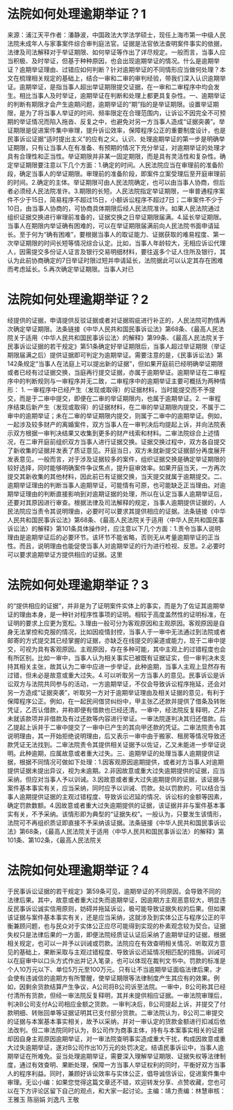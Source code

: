 # 法院如何处理逾期举证？1

来源：浦江天平作者：潘静波，中国政法大学法学硕士，现任上海市第一中级人民法院未成年人与家事案件综合审判庭法官。证据是法官依法查明案件事实的依据，法律及司法解释对于举证期限、如何举证等作出了详尽规定。一般而言，当事人应当积极、及时举证，但基于种种原因，也会出现逾期举证的情况。什么是逾期举证？逾期举证理由、过错应如何判断？针对逾期举证的不同情形应当做何处理？本文在梳理相关规定的基础上，结合一审和二审的审判经验，带我们深入认识逾期举证。逾期举证，是指当事人超出举证期限提交证据，在一审和二审程序中均会发生。相比当事人及时举证，逾期举证在判断和处理上都更具复杂性。一、逾期举证的判断有期限才会产生逾期问题，逾期举证的“期”指的是举证期限。设置举证期限，是为了将当事人举证的时间、频率限定在合理范围内，让诉讼不因完全不可预期的举证情况而陷入拖沓、反复之中，也避免对另一方当事人造成“证据突袭”。举证期限是促进案件集中审理，提升诉讼效率，保障程序公正的重要制度设计，也是民事诉讼证据“适时提出主义”的应有之义。认识、处理逾期举证的第一步是明确举证期限，只有让当事人在有准备、有预期的情况下充分举证，对逾期举证的处理才具有合理性和正当性。举证期限并非某一固定期限，而是具有灵活性和复杂性。确定举证期限要注意以下几个方面：1.确定的时间。人民法院应当在审理前的准备阶段，确定当事人的举证期限。审理前的准备阶段，即案件立案受理后至开庭审理前的时间。2.确定的主体。举证期限可由人民法院确定，也可以由当事人协商，但后者必须经人民法院准许。3.期限的长短。人民法院指定举证期限，一审普通程序案件不少于15日，简易程序不超过15日，小额诉讼程序不超过7日；二审案件不少于10日。由当事人协商的，可协商具体期限后经人民法院准许。如果人民法院通过组织证据交换进行审理前准备的，证据交换之日举证期限届满。4.延长举证期限。当事人在期限内举证确有困难的，可以在举证期限届满前向人民法院书面申请延长。至于何为“确有困难”，要根据当事人的取证能力、证据获取的难易程度、第一次举证期限的时间长短等情况综合认定。比如，当事人年龄较大，无相应诉讼代理人，因需提交多份证人证言及银行交易明细材料，要往返多个证人住所及银行，其认为此前协商确定的7日举证时限过短并申请延长，法院据此可以认定其存在困难而考虑延长。5.再次确定举证期限。当事人对已

# 法院如何处理逾期举证？2

经提供的证据，申请提供反驳证据或者对证据瑕疵进行补正的，人民法院可酌情再次确定举证期限。法条链接《中华人民共和国民事诉讼法》第68条、《最高人民法院关于适用〈中华人民共和国民事诉讼法〉的解释》第99条、《最高人民法院关于民事诉讼证据的若干规定》第51条确定好举证期限后，当事人超过举证期限（举证期限届满之后）提供证据即可判定为逾期举证。需要注意的是，《民事诉讼法》第142条规定“当事人在法庭上可以提出新的证据”，但如果开庭前已经明确举证期限或者已经有过证据交换，当庭再行提交证据，亦属于逾期举证。逾期举证在二审程序中的判断规则与一审程序并无二致，二审程序中的逾期举证主要可概括为两种情形： 1. 一审程序中已经产生（发现或取得）的证据材料，当时能提交而不予提交，而是于二审中提交，即便在二审的举证期限内，也属于逾期举证。2. 一审程序结束后新产生（发现或取得）的证据材料，在二审的举证期限内提交，不属于二审中的逾期举证；未在二审的举证期限内提交，则属于二审中的逾期举证。例如，一起涉及较多财产的离婚案件，双方当事人在一审判决后均提起上诉，并向法院表示双方根据一审判决结果又收集到更多的财产线索和材料。二审法院综合上述情况，在二审开庭前组织双方当事人进行证据交换。证据交换过程中，双方各自提交了新收集的证据并发表了质证意见。开庭当日，双方未就新提交证据部分再度展开发表意见。一般而言，对于涉及证据较多的案件，组织证据交换是确定举证期限的较好选择，同时能够明确案件争议焦点，提升庭审效率。如果开庭当天，一方再次提交其新收集的其他材料，因此前已有证据交换，当天提交就属于逾期提交。二、逾期举证理由的判断当事人逾期举证，可能情有可原，也可能缺乏正当理由。对逾期举证理由的判断直接影响到对逾期证据的处理，所以在认定当事人逾期举证后，还要对其原因进行审查。根据法律及司法解释的规定，当事人逾期提供证据的，人民法院应当责令其说明理由，必要时可以要求其提供相应的证据。法条链接《中华人民共和国民事诉讼法》第68条、《最高人民法院关于适用〈中华人民共和国民事诉讼法〉的解释》第101条具体操作时，应注意以下几个方面：1.责令当事人说明理由是逾期举证后的必要环节。该环节不能省略，否则无从考量逾期举证的正当性。而且，说明理由也能促使当事人对逾期举证的行为进行检视、反思。2.必要时可以要求逾期举证方提供相应的证据。这里

# 法院如何处理逾期举证？3

的“提供相应的证据”，并非是为了证明案件实体上的事实，而是为了佐证其逾期举证的理由本身，是一种针对程序性事项的证明。相较于高度盖然性的证明标准，在证明的要求上应更为宽松。3.理由一般可分为客观原因和主观原因。客观原因是自身无法掌控和克服的情况，比如因疫情封控，当事人于一审中无法通过到法院或者邮寄的方式提交其已经掌握的证据，亦缺乏在线提交的渠道或能力，现于二审中提交，可视为具有客观原因。主观原因，存在多种可能，其中主观上的过错程度也会有所区别。比如一审中，当事人认为相关事实已被既有证据证实，但一审判决未支持其相关主张，故其认为二审中应进一步举证，此种逾期，当事人主观上显然存有过错，但未必是故意或重大过失。4.可以听取另一方当事人的意见。民事诉讼是诉讼双方与法院共同参与的活动，一方逾期举证，不仅会导致诉讼程序拖延，还会对另一方造成“证据突袭”，听取另一方对于逾期举证理由及相关证据的意见，有利于保障程序公正。例如，在一起民间借贷纠纷中，甲主张乙还款并提供了借条及转账凭证，乙否认借款，并称即便有借款也已经还清。一审中，经法院反复释明，乙并未就该款项并非借款及有过还款等内容进行举证。一审法院遂判决其归还借款。后乙提起上诉并于二审中提交了一审中已产生的其向甲还款的凭证。二审法院责令其说明理由，其一开始拒绝说明理由，后又表示一审中由于搬家、租房等情况导致还款凭证无法找到。二审法院责令其提供相关证据予以佐证，乙又未能进一步举证说明。此种逾期，应属故意或者重大过失。三、逾期举证的处理当事人逾期提供证据，根据不同情况可做如下处理：1.因客观原因逾期提供，或者对方当事人对逾期提供证据未提出异议，视为未逾期。2.非因故意或重大过失逾期提供的证据，应当采纳，但应对当事人予以训诫。3.因故意或者重大过失逾期提供的证据，该证据与案件基本事实有关，应当采纳，同时应予以训诫、罚款。处以罚款的，可以结合当事人逾期提供证据的主观过错程度、导致诉讼迟延的情况、诉讼标的金额等因素，确定罚款数额。4.因故意或者重大过失逾期提供的证据，该证据并非与案件基本事实有关，不予采纳。该情形即为典型的“证据失权”。一般认为，只要发生该情形，法院可不再组织质证即直接不予采纳该证据。法条链接《中华人民共和国民事诉讼法》第68条，《最高人民法院关于适用〈中华人民共和国民事诉讼法〉的解释》第101条、第102条，《最高人民法院关

# 法院如何处理逾期举证？4

于民事诉讼证据的若干规定》第59条可见，逾期举证的不同原因，会导致不同的法律后果。其中，故意或者重大过失而逾期举证，因逾期方主观恶意较大，明显违反民事诉讼诚实信用原则，妨碍并拖延诉讼，极可能导致证据失权的后果。但如果该证据与案件基本事实有关，还是应当采纳，这就涉及到实体公正与程序公正的平衡兼顾问题，也与民众对于实体公正应尽可能得到实现的朴素观念较为契合。证据失权只是法律后果的一方面，即便法院经质证认证后采纳了逾期举证的证据，根据相关规定，也可以一并予以训诫或罚款。法院应在有效查明相关情况、听取双方意见的基础上，果断采取与主观过错程度、导致诉讼迟延情况相匹配的措施。训诫可以在庭审中以口头方式作出并记入笔录，也可以体现在裁判文书中。罚款的标准是个人10万元以下、单位5万元至100万元。只有让不当逾期举证面临法律后果，才会使有违诚信的逾期方有所警醒，使举证期限等法律制度产生其应有的效果。例如，因剩余货款结算产生争议，A公司将B公司诉至法院。一审中，B公司称其已经付清所有货款，但经一审法院反复释明，其并未提供相应证据。一审法院审理后，判决B公司支付A公司相应金额之货款。一审判决后，B公司提起上诉，并提交了付款明细、转账回单等证据证明其已支付部分货款。二审法院认为，B公司二审提交的证据与本案基本事实相关，故予以采纳，并对一审认定的货款金额进行扣减后依法改判。但二审法院同时认为，B公司作为商事主体，持有与本案事实相关的证据却因自身主观原因逾期举证，对一审法院查明事实造成重大干扰，构成因故意或重大过失逾期举证，遂对B公司作出10万元的处罚决定。结语民事诉讼中，当事人逾期举证在所难免。妥当处理逾期举证，需要深入理解举证期限、证据失权等法律制度，通过有效查明、果断处理，保障一方当事人举证权利的同时，平衡好双方当事人的程序利益。同时，兼顾好诉讼效率与实体公正，倡导诚信诉讼，促进案件集中审理。无讼小编：如果您觉得这篇文章还不错，欢迎转发分享、点赞收藏，您也可以在下方评论区留下自己的观点，和大家一起讨论。主编：靖力责编：林慧审核：王雅玉 陈丽娟 刘逸凡 王敬

